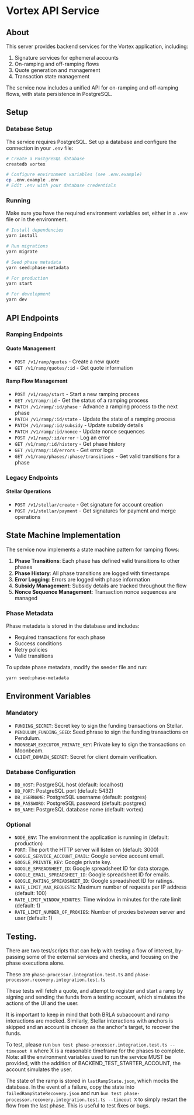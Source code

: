 # Vortex API Service

## About

This server provides backend services for the Vortex application, including:

1. Signature services for ephemeral accounts
2. On-ramping and off-ramping flows
3. Quote generation and management
4. Transaction state management

The service now includes a unified API for on-ramping and off-ramping flows, with state persistence in PostgreSQL.

## Setup

### Database Setup

The service requires PostgreSQL. Set up a database and configure the connection in your `.env` file:

```bash
# Create a PostgreSQL database
createdb vortex

# Configure environment variables (see .env.example)
cp .env.example .env
# Edit .env with your database credentials
```

### Running

Make sure you have the required environment variables set, either in a `.env` file or in the environment.

```bash
# Install dependencies
yarn install

# Run migrations
yarn migrate

# Seed phase metadata
yarn seed:phase-metadata

# For production
yarn start

# For development
yarn dev
```

## API Endpoints

### Ramping Endpoints

#### Quote Management

- `POST /v1/ramp/quotes` - Create a new quote
- `GET /v1/ramp/quotes/:id` - Get quote information

#### Ramp Flow Management

- `POST /v1/ramp/start` - Start a new ramping process
- `GET /v1/ramp/:id` - Get the status of a ramping process
- `PATCH /v1/ramp/:id/phase` - Advance a ramping process to the next phase
- `PATCH /v1/ramp/:id/state` - Update the state of a ramping process
- `PATCH /v1/ramp/:id/subsidy` - Update subsidy details
- `PATCH /v1/ramp/:id/nonce` - Update nonce sequences
- `POST /v1/ramp/:id/error` - Log an error
- `GET /v1/ramp/:id/history` - Get phase history
- `GET /v1/ramp/:id/errors` - Get error logs
- `GET /v1/ramp/phases/:phase/transitions` - Get valid transitions for a phase

### Legacy Endpoints

#### Stellar Operations

- `POST /v1/stellar/create` - Get signature for account creation
- `POST /v1/stellar/payment` - Get signatures for payment and merge operations

## State Machine Implementation

The service now implements a state machine pattern for ramping flows:

1. **Phase Transitions**: Each phase has defined valid transitions to other phases
2. **Phase History**: All phase transitions are logged with timestamps
3. **Error Logging**: Errors are logged with phase information
4. **Subsidy Management**: Subsidy details are tracked throughout the flow
5. **Nonce Sequence Management**: Transaction nonce sequences are managed

### Phase Metadata

Phase metadata is stored in the database and includes:

- Required transactions for each phase
- Success conditions
- Retry policies
- Valid transitions

To update phase metadata, modify the seeder file and run:

```bash
yarn seed:phase-metadata
```

## Environment Variables

### Mandatory

- `FUNDING_SECRET`: Secret key to sign the funding transactions on Stellar.
- `PENDULUM_FUNDING_SEED`: Seed phrase to sign the funding transactions on Pendulum.
- `MOONBEAM_EXECUTOR_PRIVATE_KEY`: Private key to sign the transactions on Moonbeam.
- `CLIENT_DOMAIN_SECRET`: Secret for client domain verification.

### Database Configuration

- `DB_HOST`: PostgreSQL host (default: localhost)
- `DB_PORT`: PostgreSQL port (default: 5432)
- `DB_USERNAME`: PostgreSQL username (default: postgres)
- `DB_PASSWORD`: PostgreSQL password (default: postgres)
- `DB_NAME`: PostgreSQL database name (default: vortex)

### Optional

- `NODE_ENV`: The environment the application is running in (default: production)
- `PORT`: The port the HTTP server will listen on (default: 3000)
- `GOOGLE_SERVICE_ACCOUNT_EMAIL`: Google service account email.
- `GOOGLE_PRIVATE_KEY`: Google private key.
- `GOOGLE_SPREADSHEET_ID`: Google spreadsheet ID for data storage.
- `GOOGLE_EMAIL_SPREADSHEET_ID`: Google spreadsheet ID for emails.
- `GOOGLE_RATING_SPREADSHEET_ID`: Google spreadsheet ID for ratings.
- `RATE_LIMIT_MAX_REQUESTS`: Maximum number of requests per IP address (default: 100)
- `RATE_LIMIT_WINDOW_MINUTES`: Time window in minutes for the rate limit (default: 1)
- `RATE_LIMIT_NUMBER_OF_PROXIES`: Number of proxies between server and user (default: 1)

## Testing.

There are two test/scripts that can help with testing a flow of interest, by-passing some of the external services and
checks, and focusing on the phase executions alone.

These are `phase-processor.integration.test.ts` and `phase-processor.recovery.integration.test.ts`

These tests will fetch a quote, and attempt to register and start a ramp by signing and sending the funds from a testing
account, which simulates the actions of the UI and the user.

It is important to keep in mind that both BRLA subaccount and ramp interactions are mocked. Similarly, Stellar
interactions with anchors is skipped and an account is chosen as the anchor's target, to recover the funds.

To test, please run `bun test phase-processor.integration.test.ts --timeuout X` where X is a reasonable timeframe for
the phases to complete. Note: all the environment variables used to run the service MUST be provided, with the addition
of BACKEND_TEST_STARTER_ACCOUNT, the account simulates the user.

The state of the ramp is stored in `lastRampState.json`, which mocks the database. In the event of a failure, copy the
state into `failedRampStateRecovery.json` and run `bun test phase-processor.recovery.integration.test.ts --timeout X` to
simply restart the flow from the last phase. This is useful to test fixes or bugs.
